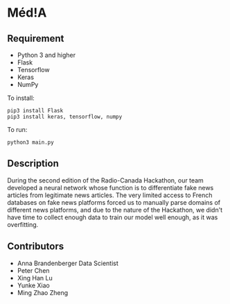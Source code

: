 # Méd!A

## Requirement
* Python 3 and higher
* Flask
* Tensorflow
* Keras
* NumPy

To install:
```
pip3 install Flask
pip3 install keras, tensorflow, numpy
```


To run:
```
python3 main.py
```

## Description
During the second edition of the Radio-Canada Hackathon, our team developed a neural network whose function is to
differentiate fake news articles from legitimate news articles. The very limited access to French databases on
fake news platforms forced us to manually parse domains of different news platforms, and due to the nature of the
Hackathon, we didn't have time to collect enough data to train our model well enough, as it was overfitting.

## Contributors
* Anna Brandenberger
    Data Scientist
* Peter Chen
* Xing Han Lu
* Yunke Xiao
* Ming Zhao Zheng

